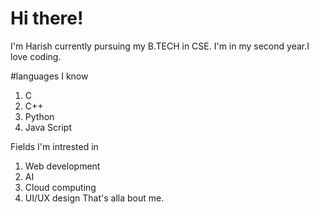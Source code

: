 # Hi there!
I'm Harish currently pursuing my B.TECH in CSE. I'm in my second year.I love coding.


#languages I know
1. C
2. C++
3. Python
4. Java Script

Fields I'm intrested in
1. Web development
2. AI
3. Cloud computing
4. UI/UX design
 That's alla bout me. 
